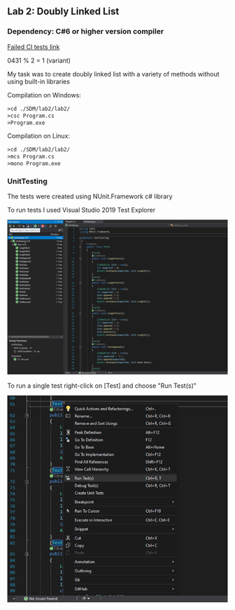 ## Lab 2: Doubly Linked List
### Dependency: C#6 or higher version compiler


[Failed CI tests link](https://github.com/yanu1ya/SDM/commit/78b64aa2820abf3afd57e78f5d8a20d51909a2b5)

0431 % 2 = 1 (variant)

My task was to create doubly linked list with a variety of methods without using built-in libraries

Compilation on Windows:
```shell
>cd ./SDM/lab2/lab2/
>csc Program.cs
>Program.exe
```

Compilation on Linux:
```shell
>cd ./SDM/lab2/lab2/
>mcs Program.cs
>mono Program.exe
```

### UnitTesting
The tests were created using NUnit.Framework c# library

To run tests I used Visual Studio 2019 Test Explorer

![Alt text](/lab2/screenshots/Screenshot_1.png?raw=true "Optional Title")

To run a single test right-click on [Test] and choose "Run Test(s)"

![Alt text](/lab2/screenshots/Screenshot_2.png?raw=true "Optional Title")
